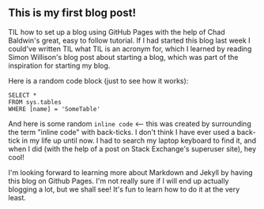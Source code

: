 ## This is my first blog post!

TIL how to set up a blog using GitHub Pages with the help of Chad Baldwin's great, easy to follow tutorial. If I had started this blog last week I could've written TIL what TIL is an acronym for, which I learned by reading Simon Willison's blog post about starting a blog, which was part of the inspiration for starting my blog.

Here is a random code block (just to see how it works):

 ```tsql
 SELECT *
 FROM sys.tables
 WHERE [name] = 'SomeTable'
 ```
 
And here is some random `inline code` <-- this was created by surrounding the term "inline code" with back-ticks. I don't think I have ever used a back-tick in my life up until now. I had to search my laptop keyboard to find it, and when I did (with the help of a post on Stack Exchange's superuser site), hey cool!

I'm looking forward to learning more about Markdown and Jekyll by having this blog on Github Pages. I'm not really sure if I will end up actually blogging a lot, but we shall see! It's fun to learn how to do it at the very least.
